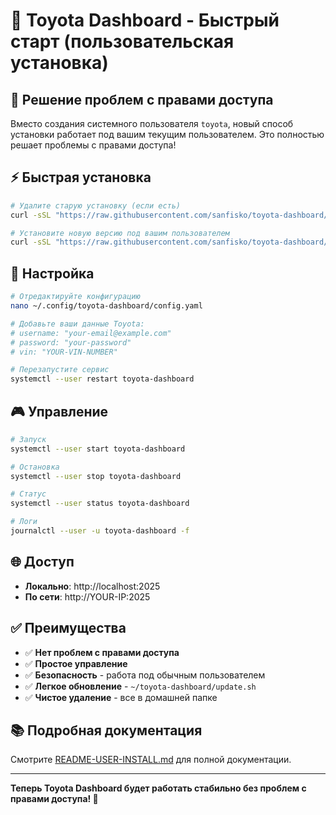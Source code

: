 # 🚗 Toyota Dashboard - Быстрый старт (пользовательская установка)

## 🎯 Решение проблем с правами доступа

Вместо создания системного пользователя `toyota`, новый способ установки работает под вашим текущим пользователем. Это полностью решает проблемы с правами доступа!

## ⚡ Быстрая установка

```bash
# Удалите старую установку (если есть)
curl -sSL "https://raw.githubusercontent.com/sanfisko/toyota-dashboard/main/uninstall.sh" | sudo bash

# Установите новую версию под вашим пользователем
curl -sSL "https://raw.githubusercontent.com/sanfisko/toyota-dashboard/main/install-user.sh" | bash
```

## 🔧 Настройка

```bash
# Отредактируйте конфигурацию
nano ~/.config/toyota-dashboard/config.yaml

# Добавьте ваши данные Toyota:
# username: "your-email@example.com"
# password: "your-password"  
# vin: "YOUR-VIN-NUMBER"

# Перезапустите сервис
systemctl --user restart toyota-dashboard
```

## 🎮 Управление

```bash
# Запуск
systemctl --user start toyota-dashboard

# Остановка  
systemctl --user stop toyota-dashboard

# Статус
systemctl --user status toyota-dashboard

# Логи
journalctl --user -u toyota-dashboard -f
```

## 🌐 Доступ

- **Локально**: http://localhost:2025
- **По сети**: http://YOUR-IP:2025

## ✅ Преимущества

- ✅ **Нет проблем с правами доступа**
- ✅ **Простое управление** 
- ✅ **Безопасность** - работа под обычным пользователем
- ✅ **Легкое обновление** - `~/toyota-dashboard/update.sh`
- ✅ **Чистое удаление** - все в домашней папке

## 📚 Подробная документация

Смотрите [README-USER-INSTALL.md](README-USER-INSTALL.md) для полной документации.

---

**Теперь Toyota Dashboard будет работать стабильно без проблем с правами доступа! 🎉**